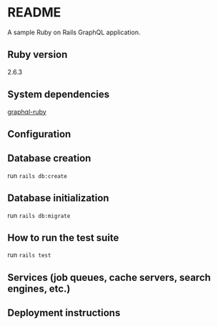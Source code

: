 # README

A sample Ruby on Rails GraphQL application.

## Ruby version
2.6.3

## System dependencies
[graphql-ruby](https://rubygems.org/gems/graphql)

## Configuration

## Database creation
run `rails db:create`

## Database initialization
run `rails db:migrate`

## How to run the test suite
run `rails test`

## Services (job queues, cache servers, search engines, etc.)

## Deployment instructions

